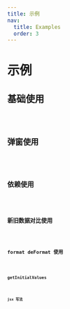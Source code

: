 ```yaml
---
title: 示例
nav:
  title: Examples
  order: 3
---
```


# 示例

## 基础使用

<code src="./demo/demo1.tsx" />

## 弹窗使用

<code src="./demo/demo3.tsx" />

## 依赖使用

<code src="./demo/shouldUpdate.tsx" />

## 新旧数据对比使用

<code src="./demo/diff.tsx" />

## format deFormat 使用

<code src="./demo/demo2.tsx" />

## getInitialValues

<code src="./demo/demo5.tsx" />

## jsx 写法

<code src="./demo/demo4.tsx" />
